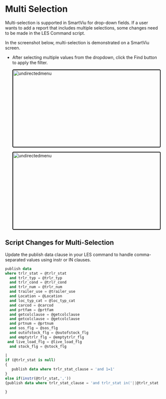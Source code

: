 # Multi Selection
Multi-selection is supported in SmartViu for drop-down fields. If a user wants to add a report that includes multiple selections, some changes need to be made in the LES Command script. 

In the screenshot below, multi-selection is demonstrated on a SmartViu screen. 

- After selecting multiple values from the dropdown, click the Find button to apply the filter.

  <img src="./Attachments/Multi_Selection.png" alt="undirectedmenu" style="height: 250px; width:500px;margin:auto;display:block; cursor: zoom-in; 
  border: 2px solid #000000; border-radius: 4px;"
  onclick="this.style.height='400px'; this.style.cursor='zoom-out';" 
  ondblclick="this.style.height='200px'; this.style.cursor='zoom-in';">

  <img src="./Attachments/Multi_Selection_Grid_view.png" alt="undirectedmenu" style="height: 250px; width:500px;margin:auto;display:block; cursor: zoom-in; 
  border: 2px solid #000000; border-radius: 4px;"
  onclick="this.style.height='400px'; this.style.cursor='zoom-out';" 
  ondblclick="this.style.height='200px'; this.style.cursor='zoom-in';">

## Script Changes for Multi-Selection
Update the publish data clause in your LES command to handle comma-separated values using instr or IN clauses.

 ```sql
 publish data
 where trlr_stat = @trlr_stat
   and trlr_typ = @trlr_typ
   and trlr_cond = @trlr_cond
   and trlr_num = @trlr_num
   and trailer_use = @trailer_use
   and Location = @Location
   and loc_typ_cat = @loc_typ_cat
   and carcod = @carcod
   and prtfam = @prtfam
   and getcolclause = @getcolclause
   and getcolclause = @getcolclause
   and prtnum = @prtnum
   and sos_flg = @sos_flg
   and outofstock_flg = @outofstock_flg
   and emptytrlr_flg = @emptytrlr_flg
  and live_load_flg = @live_load_flg
   and stock_flg = @stock_flg
   
|
if (@trlr_stat is null)
{
    publish data where trlr_stat_clause = 'and 1=1'
}
else if(instr(@trlr_stat,','))
{publish data where trlr_stat_clause = 'and trlr_stat in('||@trlr_stat||')'

}